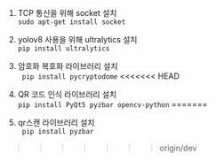 1. TCP 통신을 위해 socket 설치     
  ```sudo apt-get install socket ```   
         
2. yolov8 사용을 위해 ultralytics 설치       
  ``` pip install ultralytics ```      

3. 암호화 복호화 라이브러리 설치        
  ``` pip install pycryptodome```
<<<<<<< HEAD
  
4. QR 코드 인식 라이브러리 설치        
  ``` pip install PyQt5 pyzbar opencv-python ```
=======

4. qr스캔 라이브러리 설치       
  ``` pip install pyzbar```

>>>>>>> origin/dev

